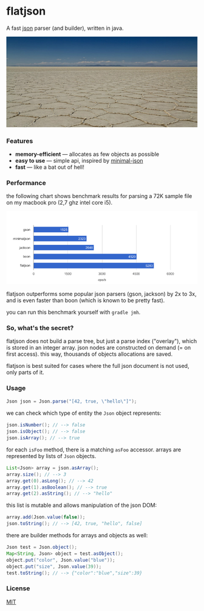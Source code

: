 # flatjson

A fast [json](https://json.org) parser (and builder), written in java.

![uyubi salt flats, photo CC-BY yoann supertramp ](flat.jpg "https://500px.com/photo/172664473/")

### Features

* **memory-efficient** &mdash; allocates as few objects as possible
* **easy to use** &mdash; simple api, inspired by [minimal-json](https://github.com/ralfstx/minimal-json)
* **fast** &mdash; like a bat out of hell!


### Performance

the following chart shows benchmark results for parsing a 72K sample file on my macbook pro (2,7 ghz intel core i5).

![benchmark chart](chart_parse.png)

flatjson outperforms some popular json parsers (gson, jackson) by 2x to 3x, and is even faster than boon (which is known to be pretty fast).

you can run this benchmark yourself with `gradle jmh`.


### So, what's the secret?

flatjson does not build a parse tree, but just a parse index ("overlay"), which is stored in an integer array. json nodes are constructed on demand (= on first access). this way, thousands of objects allocations are saved.

flatjson is best suited for cases where the full json document is not used, only parts of it.

### Usage

```java
Json json = Json.parse("[42, true, \"hello\"]");
```

we can check which type of entity the `Json` object represents:

```java
json.isNumber(); // --> false
json.isObject(); // --> false
json.isArray(); // --> true
```
for each `isFoo` method, there is a matching `asFoo` accessor.
arrays are represented by lists of `Json` objects.

```java
List<Json> array = json.asArray();
array.size(); // --> 3
array.get(0).asLong(); // --> 42
array.get(1).asBoolean(); // --> true
array.get(2).asString(); // --> "hello"
```
this list is mutable and allows manipulation of the json DOM:

```java
array.add(Json.value(false));
json.toString(); // --> [42, true, "hello", false]
```
there are builder methods for arrays and objects as well:

```java
Json test = Json.object();
Map<String, Json> object = test.asObject();
object.put("color", Json.value("blue"));
object.put("size", Json.value(39));
test.toString(); // --> {"color":"blue","size":39}

```

### License

[MIT](LICENSE.txt)



